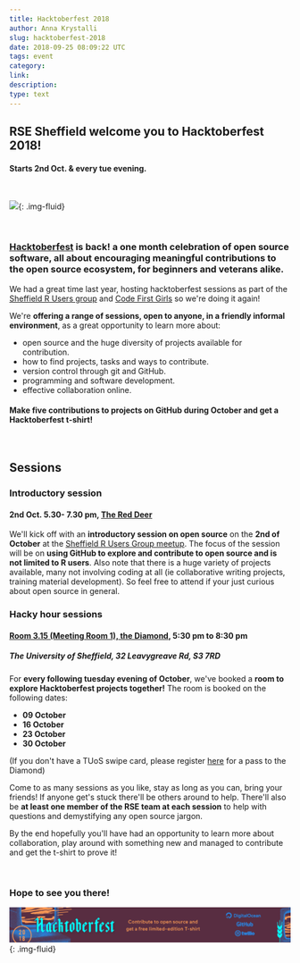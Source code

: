 ```yaml
---
title: Hacktoberfest 2018
author: Anna Krystalli
slug: hacktoberfest-2018
date: 2018-09-25 08:09:22 UTC
tags: event
category:
link:
description:
type: text
---
```



## RSE Sheffield welcome you to Hacktoberfest 2018!

#### Starts 2nd Oct. & every tue evening.

<br>

![](https://hacktoberfest.digitalocean.com/assets/logo-hacktoberfest-658b5aa2bd34e782d29c40bf6afbdff00f20fe1328efa6da17743878ba8db66f.png){: .img-fluid}


<br>


### [**Hacktoberfest**](https://hacktoberfest.digitalocean.com/) is back! a **one month celebration of open source software**, all about encouraging meaningful contributions to the open source ecosystem, **for beginners and veterans alike**.


We had a great time last year, hosting hacktoberfest sessions as part of the [Sheffield R Users group](/blog/sheffieldr-hacktoberfest/) and [Code First Girls](/blog/codefirstgirls-meets-hacktoberfest/) so we're doing it again!

We're **offering a range of sessions, open to anyone, in a friendly informal environment**, as a great opportunity to learn more about:

- open source and the huge diversity of projects available for contribution.
- how to find projects, tasks and ways to contribute.
- version control through git and GitHub.
- programming and software development.
- effective collaboration online.


#### Make five contributions to projects on GitHub during October and get a **Hacktoberfest t-shirt!**

<br>

## Sessions
### Introductory session
#### 2nd Oct. 5.30- 7.30 pm, [The Red Deer](https://goo.gl/maps/ZjcpEK2oY6D2)

We'll kick off with an **introductory session on open source** on the **2nd of October** at the [Sheffield R Users Group meetup](https://www.meetup.com/SheffieldR-Sheffield-R-Users-Group/events/254986012/). The focus of the session will be on **using GitHub to explore and contribute to open source and is not limited to R users**. Also note that there is a huge variety of projects available, many not involving coding at all (ie collaborative writing projects, training material development). So feel free to attend if your just curious about open source in general. 

### Hacky hour sessions
#### [**Room 3.15 (Meeting Room 1), the Diamond**](https://goo.gl/maps/hs685HH7cwx), **5:30 pm  to  8:30 pm**  
##### The University of Sheffield, 32 Leavygreave Rd, S3 7RD

For **every following tuesday evening of October**, we've booked a **room to explore Hacktoberfest projects together!** The room is booked on the following dates:

- **09 October**
- **16 October**
- **23 October** 
- **30 October** 

(If you don't have a TUoS swipe card, please register [here](https://goo.gl/forms/7npNfDJoTkZJe21E2) for a pass to the Diamond)

Come to as many sessions as you like, stay as long as you can, bring your friends! If anyone get's stuck there'll be others around to help. There'll also be **at least one member of the RSE team at each session** to help with questions and demystifying any open source jargon. 

By the end hopefully you'll have had an opportunity to learn more about collaboration, play around with something new and managed to contribute and get the t-shirt to prove it!

<br>

### Hope to see you there!


![](/assets/images/hacktoberfest_banner.png){: .img-fluid}
